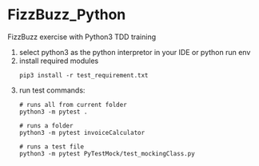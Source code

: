 # FizzBuzz_Python

FizzBuzz exercise with Python3
TDD training

1. select python3 as the python interpretor in your IDE or python run env
2. install required modules
   ```
   pip3 install -r test_requirement.txt
   ```
3. run test commands:
   ```
   # runs all from current folder
   python3 -m pytest .
   
   # runs a folder
   python3 -m pytest invoiceCalculator
   
   # runs a test file
   python3 -m pytest PyTestMock/test_mockingClass.py
   ```
